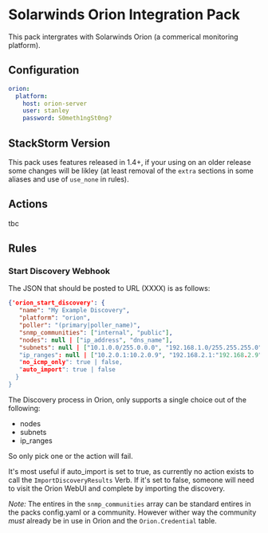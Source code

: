 # Solarwinds Orion Integration Pack

This pack intergrates with Solarwinds Orion (a commerical monitoring
platform).

## Configuration

```yaml
orion:
  platform:
    host: orion-server
    user: stanley
    password: S0meth1ngSt0ng?
```

## StackStorm Version

This pack uses features released in 1.4+, if your using on an older
release some changes will be likley (at least removal of the `extra`
sections in some aliases and use of `use_none` in rules).

## Actions

tbc

## Rules

### Start Discovery Webhook

The JSON that should be posted to URL (XXXX) is as follows:

```json
{'orion_start_discovery': {
   "name": "My Example Discovery",
   "platform": "orion",
   "poller": "(primary|poller_name)",
   "snmp_communities": ["internal", "public"],
   "nodes": null | ["ip_address", "dns_name"],
   "subnets": null | ["10.1.0.0/255.0.0.0", "192.168.1.0/255.255.255.0" ]
   "ip_ranges": null | ["10.2.0.1:10.2.0.9", "192.168.2.1:"192.168.2.9"],
   "no_icmp_only": true | false,
   "auto_import": true | false
  }
}
```

The Discovery process in Orion, only supports a single choice out of
the following:

- nodes
- subnets
- ip_ranges

So only pick one or the action will fail.

It's most useful if auto_import is set to true, as currently no action
exists to call the `ImportDiscoveryResults` Verb. If it's set to
false, someone will need to visit the Orion WebUI and complete by
importing the discovery.

*Note:* The entires in the `snmp_communities` array can be standard
entires in the packs config.yaml or a community. However wither way
the community *must* already be in use in Orion and the
`Orion.Credential` table.

